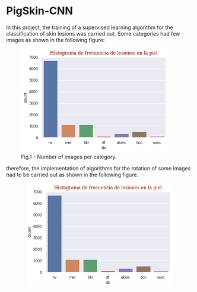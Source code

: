 # PigSkin-CNN

In this project, the training of a supervised learning algorithm for the classification of skin lesions was carried out. Some categories had few images as shown in the following figure: 

<div class = 'container'>
  <figure>
    <img src= 'https://github.com/Luisbaduy97/PigSkin-CNN/blob/master/histo_original.png'>
    <figcaption>Fig.1 - Number of images per category.</figcaption>
  </figure>
</div>



therefore, the implementation of algorithms for the rotation of some images had to be carried out as shown in the following figure.


  <p align='center'>
    <img src= 'https://github.com/Luisbaduy97/PigSkin-CNN/blob/master/histo_original.png'>
  </p>
